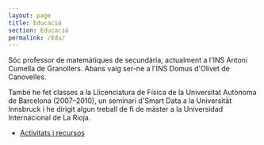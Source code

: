 ```yaml
---
layout: page
title: Educació
section: Educació
permalink: /Edu/
---
```


Sóc professor de matemàtiques de secundària, actualment a l'INS Antoni Cumella
de Granollers. Abans vaig ser-ne a l'INS Domus d'Olivet de Canovelles.

També he fet classes a la Llicenciatura de Física de la Universitat Autònoma
de Barcelona (2007–2010), un seminari d'Smart Data a la Universität
Innsbruck i he dirigit algun treball de fi de màster a la Universidad
Internacional de La Rioja.

- [Activitats i recursos](Activitats/)
